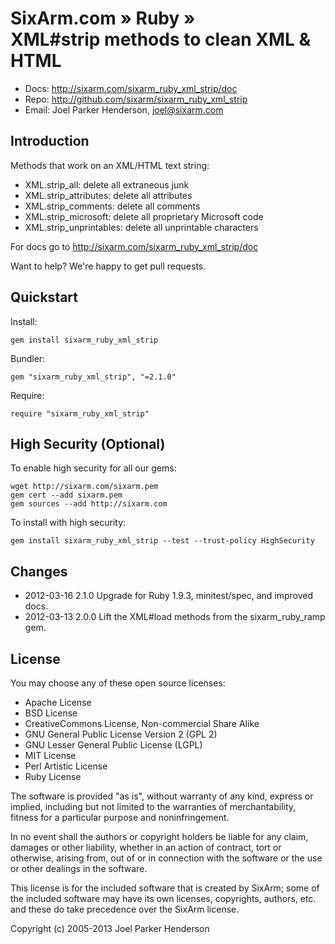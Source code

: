 # SixArm.com » Ruby » <br> XML#strip methods to clean XML & HTML

* Docs: <http://sixarm.com/sixarm_ruby_xml_strip/doc>
* Repo: <http://github.com/sixarm/sixarm_ruby_xml_strip>
* Email: Joel Parker Henderson, <joel@sixarm.com>


## Introduction

Methods that work on an XML/HTML text string:

  * XML.strip_all: delete all extraneous junk
  * XML.strip_attributes: delete all attributes
  * XML.strip_comments: delete all comments
  * XML.strip_microsoft: delete all proprietary Microsoft code
  * XML.strip_unprintables: delete all unprintable characters

For docs go to <http://sixarm.com/sixarm_ruby_xml_strip/doc>

Want to help? We're happy to get pull requests.


## Quickstart

Install:

    gem install sixarm_ruby_xml_strip

Bundler:

    gem "sixarm_ruby_xml_strip", "=2.1.0"

Require:
   
    require "sixarm_ruby_xml_strip"


## High Security (Optional)

To enable high security	for all	our gems:

    wget http://sixarm.com/sixarm.pem
    gem cert --add sixarm.pem
    gem sources --add http://sixarm.com

To install with high security:

    gem install sixarm_ruby_xml_strip --test --trust-policy HighSecurity


## Changes

* 2012-03-16 2.1.0 Upgrade for Ruby 1.9.3, minitest/spec, and improved docs.
* 2012-03-13 2.0.0 Lift the XML#load methods from the sixarm_ruby_ramp gem.


## License

You may choose any of these open source licenses:

  * Apache License
  * BSD License
  * CreativeCommons License, Non-commercial Share Alike
  * GNU General Public License Version 2 (GPL 2)
  * GNU Lesser General Public License (LGPL)
  * MIT License
  * Perl Artistic License
  * Ruby License

The software is provided "as is", without warranty of any kind, 
express or implied, including but not limited to the warranties of 
merchantability, fitness for a particular purpose and noninfringement. 

In no event shall the authors or copyright holders be liable for any 
claim, damages or other liability, whether in an action of contract, 
tort or otherwise, arising from, out of or in connection with the 
software or the use or other dealings in the software.

This license is for the included software that is created by SixArm;
some of the included software may have its own licenses, copyrights, 
authors, etc. and these do take precedence over the SixArm license.

Copyright (c) 2005-2013 Joel Parker Henderson
